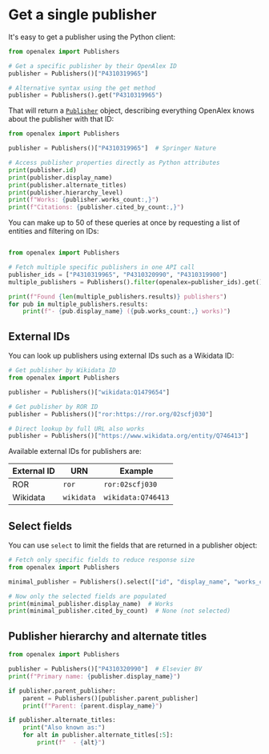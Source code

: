 # Get a single publisher

It's easy to get a publisher using the Python client:

```python
from openalex import Publishers

# Get a specific publisher by their OpenAlex ID
publisher = Publishers()["P4310319965"]

# Alternative syntax using the get method
publisher = Publishers().get("P4310319965")
```

That will return a [`Publisher`](publisher-object.md) object, describing everything OpenAlex knows about the publisher with that ID:

```python
from openalex import Publishers

publisher = Publishers()["P4310319965"]  # Springer Nature

# Access publisher properties directly as Python attributes
print(publisher.id)
print(publisher.display_name)
print(publisher.alternate_titles)
print(publisher.hierarchy_level)
print(f"Works: {publisher.works_count:,}")
print(f"Citations: {publisher.cited_by_count:,}")
```

You can make up to 50 of these queries at once by requesting a list of entities and filtering on IDs:

```python

from openalex import Publishers

# Fetch multiple specific publishers in one API call
publisher_ids = ["P4310319965", "P4310320990", "P4310319900"]
multiple_publishers = Publishers().filter(openalex=publisher_ids).get()

print(f"Found {len(multiple_publishers.results)} publishers")
for pub in multiple_publishers.results:
    print(f"- {pub.display_name} ({pub.works_count:,} works)")
```

## External IDs

You can look up publishers using external IDs such as a Wikidata ID:

```python
# Get publisher by Wikidata ID
from openalex import Publishers

publisher = Publishers()["wikidata:Q1479654"]

# Get publisher by ROR ID
publisher = Publishers()["ror:https://ror.org/02scfj030"]

# Direct lookup by full URL also works
publisher = Publishers()["https://www.wikidata.org/entity/Q746413"]
```

Available external IDs for publishers are:

| External ID | URN | Example |
|------------|-----|---------|
| ROR | `ror` | `ror:02scfj030` |
| Wikidata | `wikidata` | `wikidata:Q746413` |

## Select fields

You can use `select` to limit the fields that are returned in a publisher object:

```python
# Fetch only specific fields to reduce response size
from openalex import Publishers

minimal_publisher = Publishers().select(["id", "display_name", "works_count"]).get("P4310319965")

# Now only the selected fields are populated
print(minimal_publisher.display_name)  # Works
print(minimal_publisher.cited_by_count)  # None (not selected)
```

## Publisher hierarchy and alternate titles

```python
from openalex import Publishers

publisher = Publishers()["P4310320990"]  # Elsevier BV
print(f"Primary name: {publisher.display_name}")

if publisher.parent_publisher:
    parent = Publishers()[publisher.parent_publisher]
    print(f"Parent: {parent.display_name}")

if publisher.alternate_titles:
    print("Also known as:")
    for alt in publisher.alternate_titles[:5]:
        print(f"  - {alt}")
```
